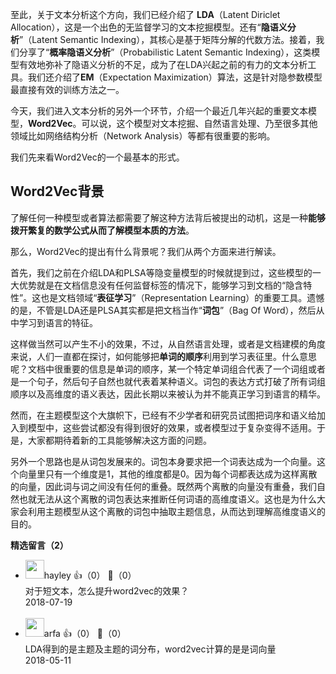 至此，关于文本分析这个方向，我们已经介绍了 **LDA**（Latent Diriclet Allocation），这是一个出色的无监督学习的文本挖掘模型。还有“**隐语义分析**”（Latent Semantic Indexing），其核心是基于矩阵分解的代数方法。接着，我们分享了“**概率隐语义分析**”（Probabilistic Latent Semantic Indexing），这类模型有效地弥补了隐语义分析的不足，成为了在LDA兴起之前的有力的文本分析工具。我们还介绍了**EM**（Expectation Maximization）算法，这是针对隐参数模型最直接有效的训练方法之一。

今天，我们进入文本分析的另外一个环节，介绍一个最近几年兴起的重要文本模型，**Word2Vec**。可以说，这个模型对文本挖掘、自然语言处理、乃至很多其他领域比如网络结构分析（Network Analysis）等都有很重要的影响。

我们先来看Word2Vec的一个最基本的形式。

## Word2Vec背景

了解任何一种模型或者算法都需要了解这种方法背后被提出的动机，这是一种**能够拨开繁复的数学公式从而了解模型本质的方法**。

那么，Word2Vec的提出有什么背景呢？我们从两个方面来进行解读。

首先，我们之前在介绍LDA和PLSA等隐变量模型的时候就提到过，这些模型的一大优势就是在文档信息没有任何监督标签的情况下，能够学习到文档的“隐含特性”。这也是文档领域“**表征学习**”（Representation Learning）的重要工具。遗憾的是，不管是LDA还是PLSA其实都是把文档当作“**词包**”（Bag Of Word），然后从中学习到语言的特征。

这样做当然可以产生不小的效果，不过，从自然语言处理，或者是文档建模的角度来说，人们一直都在探讨，如何能够把**单词的顺序**利用到学习表征里。什么意思呢？文档中很重要的信息是单词的顺序，某一个特定单词组合代表了一个词组或者是一个句子，然后句子自然也就代表着某种语义。词包的表达方式打破了所有词组顺序以及高维度的语义表达，因此长期以来被认为并不能真正学习到语言的精华。

然而，在主题模型这个大旗帜下，已经有不少学者和研究员试图把词序和语义给加入到模型中，这些尝试都没有得到很好的效果，或者模型过于复杂变得不适用。于是，大家都期待着新的工具能够解决这方面的问题。

另外一个思路也是从词包发展来的。词包本身要求把一个词表达成为一个向量。这个向量里只有一个维度是1，其他的维度都是0。因为每个词都表达成为这样离散的向量，因此词与词之间没有任何的重叠。既然两个离散的向量没有重叠，我们自然也就无法从这个离散的词包表达来推断任何词语的高维度语义。这也是为什么大家会利用主题模型从这个离散的词包中抽取主题信息，从而达到理解高维度语义的目的。
<div><strong>精选留言（2）</strong></div><ul>
<li><img src="https://static001.geekbang.org/account/avatar/00/11/92/64/e1fe7ad3.jpg" width="30px"><span>hayley</span> 👍（0） 💬（0）<div>对于短文本，怎么提升word2vec的效果？</div>2018-07-19</li><br/><li><img src="https://static001.geekbang.org/account/avatar/00/10/23/c3/625eef99.jpg" width="30px"><span>arfa</span> 👍（0） 💬（0）<div>LDA得到的是主题及主题的词分布，word2vec计算的是是词向量</div>2018-05-11</li><br/>
</ul>